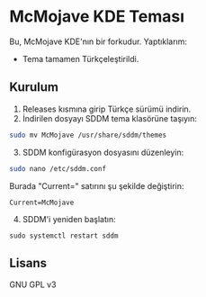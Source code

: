 McMojave KDE Teması
===================

Bu, McMojave KDE'nın bir forkudur.
Yaptıklarım:
- Tema tamamen Türkçeleştirildi.

Kurulum
-------

1. Releases kısmına girip Türkçe sürümü indirin.
2. İndirilen dosyayı SDDM tema klasörüne taşıyın:
   
```sh
sudo mv McMojave /usr/share/sddm/themes
```
3. SDDM konfigürasyon dosyasını düzenleyin:
   
```sh
sudo nano /etc/sddm.conf
```
Burada "Current=" satırını şu şekilde değiştirin:

```
Current=McMojave
```
4. SDDM'i yeniden başlatın:

```
sudo systemctl restart sddm
```

Lisans
------

GNU GPL v3

